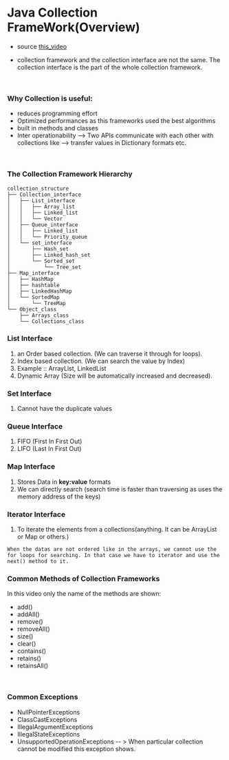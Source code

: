 # Java Collection FrameWork(Overview)


* source [this_video](https://www.youtube.com/watch?v=B4WmfcjQ9QA&list=PLFGoYjJG_fqoDQHufg7XVk-yb2w6CNpgF)


* collection framework and the collection interface are not the same. The collection interface is the part of the whole collection framework.
<br>

### Why Collection is useful:

* reduces programming effort
* Optimized performances as this frameworks used the best algorithms
* built in methods and classes
* Inter operationability --> Two APIs communicate with each other with collections like --> transfer values in Dictionary formats etc.<br>

<br>

### The Collection Framework Hierarchy
```
collection_structure
├── Collection_interface
│   ├── List_interface
│   │   ├── Array_list
│   │   ├── Linked_list
│   │   └── Vector
│   ├── Queue_interface
│   │   ├── Linked_list
│   │   └── Priority_queue
│   └── set_interface
│       ├── Hash_set
│       ├── Linked_hash_set
│       └── Sorted_set
│           └── Tree_set
├── Map_interface
│   ├── HashMap
│   ├── hashtable
│   ├── LinkedHashMap
│   └── SortedMap
│       └── TreeMap
└── Object_class
    ├── Arrays_class
    └── Collections_class
```

### List Interface 
1) an Order based collection. (We can traverse it through for loops).
2) Index based collection. (We can search the value by Index)
3) Example :: ArrayList, LinkedList
4) Dynamic Array (Size will be automatically increased and decreased).

### Set Interface
1. Cannot have the duplicate values

### Queue Interface
1. FIFO (First In First Out)
2. LIFO (Last In First Out)

### Map Interface
1. Stores Data in **key:value** formats
2. We can directly search (search time is faster than traversing as uses the memory address of the keys)

### Iterator Interface
1. To iterate the elements from a collections(anything. It can be ArrayList or Map or others.)
```
When the datas are not ordered like in the arrays, we cannot use the for loops for searching. In that case we have to iterator and use the next() method to it.
```

### Common Methods of Collection Frameworks
In this video only the name of the methods are shown:<br>

* add()
* addAll()
* remove()
* removeAll()
* size()
* clear()
* contains()
* retains()
* retainsAll()

<br>

### Common Exceptions
* NullPointerExceptions
* ClassCastExceptions
* IllegalArgumentExceptions
* IllegalStateExceptions
* UnsupportedOperationExceptions -- > When particular collection cannot be modified this exception shows.
